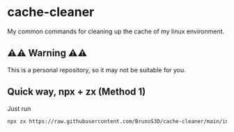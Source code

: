 # cache-cleaner

My common commands for cleaning up the cache of my linux environment.

## ⚠⚠ Warning ⚠⚠

This is a personal repository, so it may not be suitable for you.

## Quick way, npx + zx (Method 1)

Just run

```sh
npx zx https://raw.githubusercontent.com/BrunoS3D/cache-cleaner/main/index.mjs
```
